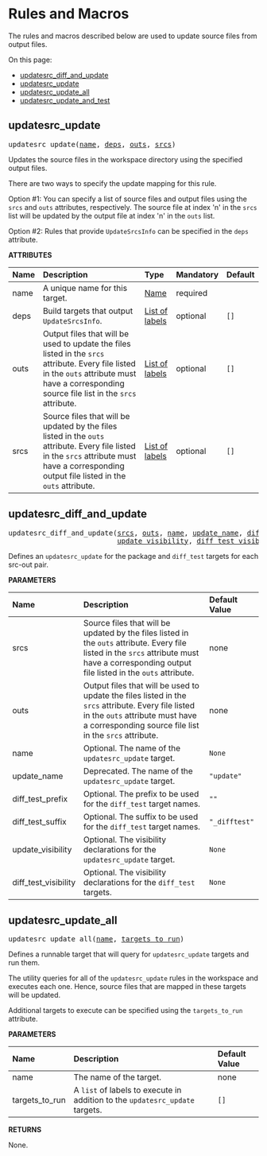 <!-- Generated with Stardoc, Do Not Edit! -->
# Rules and Macros

The rules and macros described below are used to update source files
from output files.

On this page:

  * [updatesrc_diff_and_update](#updatesrc_diff_and_update)
  * [updatesrc_update](#updatesrc_update)
  * [updatesrc_update_all](#updatesrc_update_all)
  * [updatesrc_update_and_test](#updatesrc_update_and_test)


<a id="updatesrc_update"></a>

## updatesrc_update

<pre>
updatesrc_update(<a href="#updatesrc_update-name">name</a>, <a href="#updatesrc_update-deps">deps</a>, <a href="#updatesrc_update-outs">outs</a>, <a href="#updatesrc_update-srcs">srcs</a>)
</pre>

Updates the source files in the workspace directory using the specified output files.

There are two ways to specify the update mapping for this rule. 

Option #1: You can specify a list of source files and output files using the `srcs` and `outs` attributes, respectively. The source file at index 'n' in the `srcs` list will be updated by the output file at index 'n' in the `outs` list.

Option #2: Rules that provide `UpdateSrcsInfo` can be specified in the `deps` attribute.


**ATTRIBUTES**


| Name  | Description | Type | Mandatory | Default |
| :------------- | :------------- | :------------- | :------------- | :------------- |
| <a id="updatesrc_update-name"></a>name |  A unique name for this target.   | <a href="https://bazel.build/concepts/labels#target-names">Name</a> | required |  |
| <a id="updatesrc_update-deps"></a>deps |  Build targets that output <code>UpdateSrcsInfo</code>.   | <a href="https://bazel.build/concepts/labels">List of labels</a> | optional | <code>[]</code> |
| <a id="updatesrc_update-outs"></a>outs |  Output files that will be used to update the files listed in the <code>srcs</code> attribute. Every file listed in the <code>outs</code> attribute must have a corresponding source file list in the <code>srcs</code> attribute.   | <a href="https://bazel.build/concepts/labels">List of labels</a> | optional | <code>[]</code> |
| <a id="updatesrc_update-srcs"></a>srcs |  Source files that will be updated by the files listed in the <code>outs</code> attribute. Every file listed in the <code>srcs</code> attribute must have a corresponding output file listed in the <code>outs</code> attribute.   | <a href="https://bazel.build/concepts/labels">List of labels</a> | optional | <code>[]</code> |


<a id="updatesrc_diff_and_update"></a>

## updatesrc_diff_and_update

<pre>
updatesrc_diff_and_update(<a href="#updatesrc_diff_and_update-srcs">srcs</a>, <a href="#updatesrc_diff_and_update-outs">outs</a>, <a href="#updatesrc_diff_and_update-name">name</a>, <a href="#updatesrc_diff_and_update-update_name">update_name</a>, <a href="#updatesrc_diff_and_update-diff_test_prefix">diff_test_prefix</a>, <a href="#updatesrc_diff_and_update-diff_test_suffix">diff_test_suffix</a>,
                          <a href="#updatesrc_diff_and_update-update_visibility">update_visibility</a>, <a href="#updatesrc_diff_and_update-diff_test_visibility">diff_test_visibility</a>)
</pre>

Defines an `updatesrc_update` for the package and `diff_test` targets for each src-out pair.

**PARAMETERS**


| Name  | Description | Default Value |
| :------------- | :------------- | :------------- |
| <a id="updatesrc_diff_and_update-srcs"></a>srcs |  Source files that will be updated by the files listed in the <code>outs</code> attribute.  Every file listed in the <code>srcs</code> attribute must have a corresponding output file listed in the <code>outs</code> attribute.   |  none |
| <a id="updatesrc_diff_and_update-outs"></a>outs |  Output files that will be used to update the files listed in the <code>srcs</code> attribute. Every file listed in the <code>outs</code> attribute must have a corresponding source file list in the <code>srcs</code> attribute.   |  none |
| <a id="updatesrc_diff_and_update-name"></a>name |  Optional. The name of the <code>updatesrc_update</code> target.   |  <code>None</code> |
| <a id="updatesrc_diff_and_update-update_name"></a>update_name |  Deprecated. The name of the <code>updatesrc_update</code> target.   |  <code>"update"</code> |
| <a id="updatesrc_diff_and_update-diff_test_prefix"></a>diff_test_prefix |  Optional. The prefix to be used for the <code>diff_test</code> target names.   |  <code>""</code> |
| <a id="updatesrc_diff_and_update-diff_test_suffix"></a>diff_test_suffix |  Optional. The suffix to be used for the <code>diff_test</code> target names.   |  <code>"_difftest"</code> |
| <a id="updatesrc_diff_and_update-update_visibility"></a>update_visibility |  Optional. The visibility declarations for the <code>updatesrc_update</code> target.   |  <code>None</code> |
| <a id="updatesrc_diff_and_update-diff_test_visibility"></a>diff_test_visibility |  Optional. The visibility declarations for the <code>diff_test</code> targets.   |  <code>None</code> |


<a id="updatesrc_update_all"></a>

## updatesrc_update_all

<pre>
updatesrc_update_all(<a href="#updatesrc_update_all-name">name</a>, <a href="#updatesrc_update_all-targets_to_run">targets_to_run</a>)
</pre>

Defines a runnable target that will query for `updatesrc_update` targets and run them.

The utility queries for all of the `updatesrc_update` rules in the
workspace and executes each one. Hence, source files that are mapped
in these targets will be updated.

Additional targets to execute can be specified using the `targets_to_run`
attribute.


**PARAMETERS**


| Name  | Description | Default Value |
| :------------- | :------------- | :------------- |
| <a id="updatesrc_update_all-name"></a>name |  The name of the target.   |  none |
| <a id="updatesrc_update_all-targets_to_run"></a>targets_to_run |  A <code>list</code> of labels to execute in addition to the <code>updatesrc_update</code> targets.   |  <code>[]</code> |

**RETURNS**

None.


